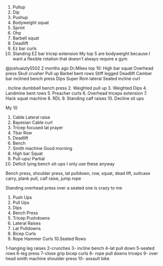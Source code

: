 1. Pullup
2. Dip
3. Pushup
4. Bodyweight squat
5. Sprint
6. Ohp
7. Barbell squat
8. Deadlift
9. Ez bar curls
10. Standing EZ bar tricep extension
My top 5 are bodyweight because I want a flexible rotation that doesn't always require a gym.


@joshuaizly5502
2 months ago
Dr.Mikes top 10:
High bar squat
Overhead press
Skull crusher
Pull up
Barbel bent rows
Stiff legged Deadlift
Camber bar inclined bench press
Dips
Super Rom lateral
Seated incline curl

. Incline dumbbell bench press
2. Weighted pull up
3. Weighted Dips
4. Landmine bent rows
5. Preacher curls
6. Overhead triceps extension
7. Hack squat machine
8. RDL
9. Standing calf raises
10. Decline sit ups

My 10
1. Cable Lateral raise
2. Bayesian Cable curl
3. Tricep focused lat prayer
4. Tbar Row
5. Deadlift 
6. Bench
7. Smith machine Good morning 
8. High bar Squat
9. Pull-ups/ Partial 
10. Deficit lying bench sit-ups 
I only use these anyway


Bench press, shoulder press, lat pulldown, row, squat, dead lift, suitcase carry, plank pull, calf raise, jump rope


Standing overhead press over a seated one is crazy to me
1. Push Ups
2. Pull Ups
3. Dips
4. Bench Press
5. Tricep Pushdowns
6. Lateral Raises
7. Lat Pulldowns
8. Bicep Curls
9. Rope Hammer Curls
10.Seated Rows

1-hanging leg raises 
2-crunches 
3- incline bench 
4-lat pull down 
5-seated rows 
6-leg press 
7-close grip bicep curls 
8- rope pull downs triceps
9- over head smith machine shoulder press 
10- assault bike